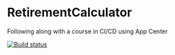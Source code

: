 # RetirementCalculator
Following along with a course in CI/CD using App Center

[![Build status](https://build.appcenter.ms/v0.1/apps/f8159795-7168-4b4c-8ca7-1a86d6cce720/branches/dev/badge)](https://appcenter.ms)
